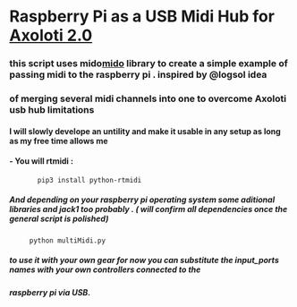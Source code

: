 # Raspberry Pi as a USB Midi Hub for<a href="https://github.com/axoloti/axoloti/releases/tag/2.0.0/"> Axoloti 2.0 </a>

### this script uses mido<a href="https://pypi.org/project/mido/">mido</a> library to create a simple example of passing midi to the raspberry pi . inspired by @logsol idea
### of merging several midi channels into one to overcome Axoloti usb hub limitations 

#### I will slowly develope an untility and make it usable in any setup as long as my free time allows me 
 
#### - You will rtmidi :
           pip3 install python-rtmidi
##### And depending on your raspberry pi operating system some aditional libraries and jack1 too probably . ( will confirm all dependencies once the general script is polished)

         python multiMidi.py
##### to use it with your own gear for now you can substitute the input_ports names with your own controllers connected to the
##### raspberry pi via USB. 
